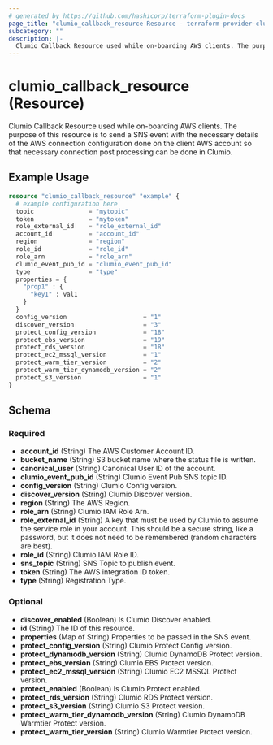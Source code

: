 ```yaml
---
# generated by https://github.com/hashicorp/terraform-plugin-docs
page_title: "clumio_callback_resource Resource - terraform-provider-clumio-internal"
subcategory: ""
description: |-
  Clumio Callback Resource used while on-boarding AWS clients. The purpose of this resource is to send a SNS event with the necessary details of the AWS connection configuration done on the client AWS account so that necessary connection post processing can be done in Clumio.
---
```


# clumio_callback_resource (Resource)

Clumio Callback Resource used while on-boarding AWS clients. The purpose of this resource is to send a SNS event with the necessary details of the AWS connection configuration done on the client AWS account so that necessary connection post processing can be done in Clumio.

## Example Usage

```terraform
resource "clumio_callback_resource" "example" {
  # example configuration here
  topic               = "mytopic"
  token               = "mytoken"
  role_external_id    = "role_external_id"
  account_id          = "account_id"
  region              = "region"
  role_id             = "role_id"
  role_arn            = "role_arn"
  clumio_event_pub_id = "clumio_event_pub_id"
  type                = "type"
  properties = {
    "prop1" : {
      "key1" : val1
    }
  }
  config_version                     = "1"
  discover_version                   = "3"
  protect_config_version             = "18"
  protect_ebs_version                = "19"
  protect_rds_version                = "18"
  protect_ec2_mssql_version          = "1"
  protect_warm_tier_version          = "2"
  protect_warm_tier_dynamodb_version = "2"
  protect_s3_version                 = "1"
}
```

<!-- schema generated by tfplugindocs -->
## Schema

### Required

- **account_id** (String) The AWS Customer Account ID.
- **bucket_name** (String) S3 bucket name where the status file is written.
- **canonical_user** (String) Canonical User ID of the account.
- **clumio_event_pub_id** (String) Clumio Event Pub SNS topic ID.
- **config_version** (String) Clumio Config version.
- **discover_version** (String) Clumio Discover version.
- **region** (String) The AWS Region.
- **role_arn** (String) Clumio IAM Role Arn.
- **role_external_id** (String) A key that must be used by Clumio to assume the service role in your account. This should be a secure string, like a password, but it does not need to be remembered (random characters are best).
- **role_id** (String) Clumio IAM Role ID.
- **sns_topic** (String) SNS Topic to publish event.
- **token** (String) The AWS integration ID token.
- **type** (String) Registration Type.

### Optional

- **discover_enabled** (Boolean) Is Clumio Discover enabled.
- **id** (String) The ID of this resource.
- **properties** (Map of String) Properties to be passed in the SNS event.
- **protect_config_version** (String) Clumio Protect Config version.
- **protect_dynamodb_version** (String) Clumio DynamoDB Protect version.
- **protect_ebs_version** (String) Clumio EBS Protect version.
- **protect_ec2_mssql_version** (String) Clumio EC2 MSSQL Protect version.
- **protect_enabled** (Boolean) Is Clumio Protect enabled.
- **protect_rds_version** (String) Clumio RDS Protect version.
- **protect_s3_version** (String) Clumio S3 Protect version.
- **protect_warm_tier_dynamodb_version** (String) Clumio DynamoDB Warmtier Protect version.
- **protect_warm_tier_version** (String) Clumio Warmtier Protect version.


